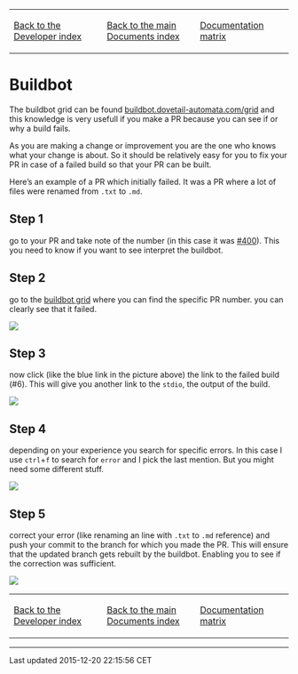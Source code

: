 <table>
<colgroup>
<col width="33%" />
<col width="33%" />
<col width="33%" />
</colgroup>
<tbody>
<tr class="odd">
<td align="left"><p><a href="../index-developer.md">Back to the Developer index</a></p></td>
<td align="left"><p><a href="../../index.md">Back to the main Documents index</a></p></td>
<td align="left"><p><a href="../documentation-matrix.md">Documentation matrix</a></p></td>
</tr>
</tbody>
</table>

Buildbot
========

The buildbot grid can be found [buildbot.dovetail-automata.com/grid](http://buildbot.dovetail-automata.com/grid) and this knowledge is very usefull if you make a PR because you can see if or why a build fails.

As you are making a change or improvement you are the one who knows what your change is about. So it should be relatively easy for you to fix your PR in case of a failed build so that your PR can be built.

Here’s an example of a PR which initially failed. It was a PR where a lot of files were renamed from `.txt` to `.md`.

Step 1
------

go to your PR and take note of the number (in this case it was [\#400](https://github.com/machinekit/machinekit/pull/400)). This you need to know if you want to see interpret the buildbot.

Step 2
------

go to the [buildbot grid](http://buildbot.dovetail-automata.com/grid) where you can find the specific PR number. you can clearly see that it failed.

![](images/grid-view.png)

Step 3
------

now click (like the blue link in the picture above) the link to the failed build (\#6). This will give you another link to the `stdio`, the output of the build.

![](images/link-to-stdio.png)

Step 4
------

depending on your experience you search for specific errors. In this case I use `ctrl`+`f` to search for `error` and I pick the last mention. But you might need some different stuff.

![](images/search-stdio.png)

Step 5
------

correct your error (like renaming an line with `.txt` to `.md` reference) and push your commit to the branch for which you made the PR. This will ensure that the updated branch gets rebuilt by the buildbot. Enabling you to see if the correction was sufficient.

![](images/fix-error.png)

<table>
<colgroup>
<col width="33%" />
<col width="33%" />
<col width="33%" />
</colgroup>
<tbody>
<tr class="odd">
<td align="left"><p><a href="../index-developer.md">Back to the Developer index</a></p></td>
<td align="left"><p><a href="../../index.md">Back to the main Documents index</a></p></td>
<td align="left"><p><a href="../documentation-matrix.md">Documentation matrix</a></p></td>
</tr>
</tbody>
</table>

------------------------------------------------------------------------

Last updated 2015-12-20 22:15:56 CET


